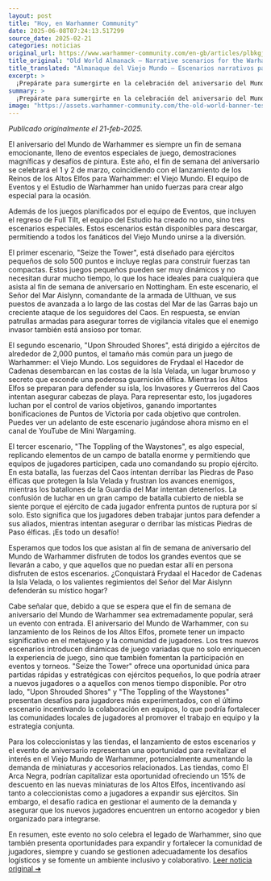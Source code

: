 ```yaml
---
layout: post
title: "Hoy, en Warhammer Community"
date: 2025-06-08T07:24:13.517299
source_date: 2025-02-21
categories: noticias
original_url: https://www.warhammer-community.com/en-gb/articles/plbkgjgd/old-world-almanack-narrative-scenarios-for-the-warhammer-world-anniversary/
title_original: "Old World Almanack – Narrative scenarios for the Warhammer World Anniversary - Warhammer Community"
title_translated: "Almanaque del Viejo Mundo – Escenarios narrativos para el aniversario del Mundo de Warhammer - Comunidad Warhammer"
excerpt: >
  ¡Prepárate para sumergirte en la celebración del aniversario del Mundo de Warhammer con emocionantes escenarios narrativos! Este año, el evento coincide con el lanzamiento de los Reinos de los Altos Elfos para Warhammer: el Viejo Mundo. Los equipos de Eventos y del Estudio de Warhammer han creado tres escenarios especiales que puedes descargar y disfrutar desde casa. Desde batallas dinámicas con pequeñas fuerzas hasta épicas confrontaciones en la Isla Oculta, estos escenarios ofrecen una experiencia única para todos los aficionados. No te pierdas la oportunidad de unirte a la diversión y ser parte de esta celebración inolvidable.
summary: >
  ¡Prepárate para sumergirte en la celebración del aniversario del Mundo de Warhammer con emocionantes escenarios narrativos! Este año, el evento coincide con el lanzamiento de los Reinos de los Altos Elfos para Warhammer: el Viejo Mundo. Los equipos de Eventos y del Estudio de Warhammer han creado tres escenarios especiales que puedes descargar y disfrutar desde casa. Desde batallas dinámicas con pequeñas fuerzas hasta épicas confrontaciones en la Isla Oculta, estos escenarios ofrecen una experiencia única para todos los aficionados. No te pierdas la oportunidad de unirte a la diversión y ser parte de esta celebración inolvidable.
image: "https://assets.warhammer-community.com/the-old-world-banner-test.jpg"
---
```


*Publicado originalmente el 21-feb-2025.*

El aniversario del Mundo de Warhammer es siempre un fin de semana emocionante, lleno de eventos especiales de juego, demostraciones magníficas y desafíos de pintura. Este año, el fin de semana del aniversario se celebrará el 1 y 2 de marzo, coincidiendo con el lanzamiento de los Reinos de los Altos Elfos para Warhammer: el Viejo Mundo. El equipo de Eventos y el Estudio de Warhammer han unido fuerzas para crear algo especial para la ocasión.

Además de los juegos planificados por el equipo de Eventos, que incluyen el regreso de Full Tilt, el equipo del Estudio ha creado no uno, sino tres escenarios especiales. Estos escenarios están disponibles para descargar, permitiendo a todos los fanáticos del Viejo Mundo unirse a la diversión.

El primer escenario, "Seize the Tower", está diseñado para ejércitos pequeños de solo 500 puntos e incluye reglas para construir fuerzas tan compactas. Estos juegos pequeños pueden ser muy dinámicos y no necesitan durar mucho tiempo, lo que los hace ideales para cualquiera que asista al fin de semana de aniversario en Nottingham. En este escenario, el Señor del Mar Aislynn, comandante de la armada de Ulthuan, ve sus puestos de avanzada a lo largo de las costas del Mar de las Garras bajo un creciente ataque de los seguidores del Caos. En respuesta, se envían patrullas armadas para asegurar torres de vigilancia vitales que el enemigo invasor también está ansioso por tomar.

El segundo escenario, "Upon Shrouded Shores", está dirigido a ejércitos de alrededor de 2,000 puntos, el tamaño más común para un juego de Warhammer: el Viejo Mundo. Los seguidores de Frydaal el Hacedor de Cadenas desembarcan en las costas de la Isla Velada, un lugar brumoso y secreto que esconde una poderosa guarnición élfica. Mientras los Altos Elfos se preparan para defender su isla, los Invasores y Guerreros del Caos intentan asegurar cabezas de playa. Para representar esto, los jugadores luchan por el control de varios objetivos, ganando importantes bonificaciones de Puntos de Victoria por cada objetivo que controlen. Puedes ver un adelanto de este escenario jugándose ahora mismo en el canal de YouTube de Mini Wargaming.

El tercer escenario, "The Toppling of the Waystones", es algo especial, replicando elementos de un campo de batalla enorme y permitiendo que equipos de jugadores participen, cada uno comandando su propio ejército. En esta batalla, las fuerzas del Caos intentan derribar las Piedras de Paso élficas que protegen la Isla Velada y frustran los avances enemigos, mientras los batallones de la Guardia del Mar intentan detenerlos. La confusión de luchar en un gran campo de batalla cubierto de niebla se siente porque el ejército de cada jugador enfrenta puntos de ruptura por sí solo. Esto significa que los jugadores deben trabajar juntos para defender a sus aliados, mientras intentan asegurar o derribar las místicas Piedras de Paso élficas. ¡Es todo un desafío!

Esperamos que todos los que asistan al fin de semana de aniversario del Mundo de Warhammer disfruten de todos los grandes eventos que se llevarán a cabo, y que aquellos que no puedan estar allí en persona disfruten de estos escenarios. ¿Conquistará Frydaal el Hacedor de Cadenas la Isla Velada, o los valientes regimientos del Señor del Mar Aislynn defenderán su místico hogar?

Cabe señalar que, debido a que se espera que el fin de semana de aniversario del Mundo de Warhammer sea extremadamente popular, será un evento con entrada.
El aniversario del Mundo de Warhammer, con su lanzamiento de los Reinos de los Altos Elfos, promete tener un impacto significativo en el metajuego y la comunidad de jugadores. Los tres nuevos escenarios introducen dinámicas de juego variadas que no solo enriquecen la experiencia de juego, sino que también fomentan la participación en eventos y torneos. "Seize the Tower" ofrece una oportunidad única para partidas rápidas y estratégicas con ejércitos pequeños, lo que podría atraer a nuevos jugadores o a aquellos con menos tiempo disponible. Por otro lado, "Upon Shrouded Shores" y "The Toppling of the Waystones" presentan desafíos para jugadores más experimentados, con el último escenario incentivando la colaboración en equipos, lo que podría fortalecer las comunidades locales de jugadores al promover el trabajo en equipo y la estrategia conjunta.

Para los coleccionistas y las tiendas, el lanzamiento de estos escenarios y el evento de aniversario representan una oportunidad para revitalizar el interés en el Viejo Mundo de Warhammer, potencialmente aumentando la demanda de miniaturas y accesorios relacionados. Las tiendas, como El Arca Negra, podrían capitalizar esta oportunidad ofreciendo un 15% de descuento en las nuevas miniaturas de los Altos Elfos, incentivando así tanto a coleccionistas como a jugadores a expandir sus ejércitos. Sin embargo, el desafío radica en gestionar el aumento de la demanda y asegurar que los nuevos jugadores encuentren un entorno acogedor y bien organizado para integrarse.

En resumen, este evento no solo celebra el legado de Warhammer, sino que también presenta oportunidades para expandir y fortalecer la comunidad de jugadores, siempre y cuando se gestionen adecuadamente los desafíos logísticos y se fomente un ambiente inclusivo y colaborativo.
[Leer noticia original ➜](https://www.warhammer-community.com/en-gb/articles/plbkgjgd/old-world-almanack-narrative-scenarios-for-the-warhammer-world-anniversary/)

